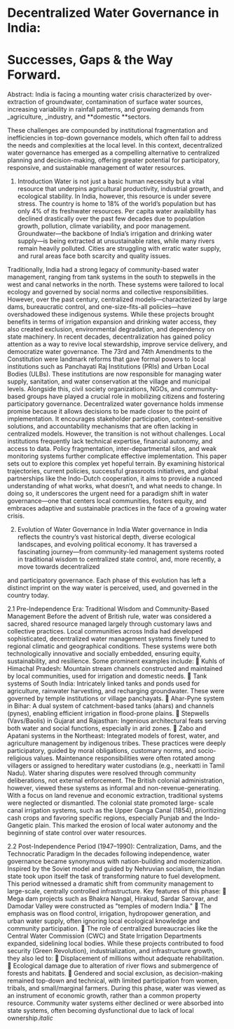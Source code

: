 # Decentralized Water Governance in India:
# Successes, Gaps &amp; the Way Forward.

Abstract: India is facing a mounting water crisis characterized by over-extraction of
groundwater, contamination of surface water sources, increasing variability in rainfall
patterns, and growing demands from _agriculture, _industry, and **domestic **sectors.

These challenges are compounded by institutional fragmentation and inefficiencies
in top-down governance models, which often fail to address the needs and
complexities at the local level. In this context, decentralized water governance has
emerged as a compelling alternative to centralized planning and decision-making,
offering greater potential for participatory, responsive, and sustainable management
of water resources.

1. Introduction
Water is not just a basic human necessity but a vital resource that underpins
agricultural productivity, industrial growth, and ecological stability. In India, however,
this resource is under severe stress. The country is home to 18% of the world’s
population but has only 4% of its freshwater resources. Per capita water availability
has declined drastically over the past few decades due to population growth,
pollution, climate variability, and poor management. Groundwater—the backbone of
India’s irrigation and drinking water supply—is being extracted at unsustainable
rates, while many rivers remain heavily polluted. Cities are struggling with erratic
water supply, and rural areas face both scarcity and quality issues.

Traditionally, India had a strong legacy of community-based water management,
ranging from tank systems in the south to stepwells in the west and canal networks
in the north. These systems were tailored to local ecology and governed by social
norms and collective responsibilities. However, over the past century, centralized
models—characterized by large dams, bureaucratic control, and one-size-fits-all
policies—have overshadowed these indigenous systems. While these projects
brought benefits in terms of irrigation expansion and drinking water access, they also
created exclusion, environmental degradation, and dependency on state machinery.
In recent decades, decentralization has gained policy attention as a way to revive
local stewardship, improve service delivery, and democratize water governance. The
73rd and 74th Amendments to the Constitution were landmark reforms that gave
formal powers to local institutions such as Panchayati Raj Institutions (PRIs) and
Urban Local Bodies (ULBs). These institutions are now responsible for managing
water supply, sanitation, and water conservation at the village and municipal levels.
Alongside this, civil society organizations, NGOs, and community-based groups have
played a crucial role in mobilizing citizens and fostering participatory governance.
Decentralized water governance holds immense promise because it allows decisions
to be made closer to the point of implementation. It encourages stakeholder
participation, context-sensitive solutions, and accountability mechanisms that are
often lacking in centralized models. However, the transition is not without challenges.
Local institutions frequently lack technical expertise, financial autonomy, and access
to data. Policy fragmentation, inter-departmental silos, and weak monitoring systems
further complicate effective implementation.
This paper sets out to explore this complex yet hopeful terrain. By examining
historical trajectories, current policies, successful grassroots initiatives, and global
partnerships like the Indo-Dutch cooperation, it aims to provide a nuanced
understanding of what works, what doesn’t, and what needs to change. In doing so,
it underscores the urgent need for a paradigm shift in water governance—one that
centers local communities, fosters equity, and embraces adaptive and sustainable
practices in the face of a growing water crisis.

2. Evolution of Water Governance in India
Water governance in India reflects the country’s vast historical depth, diverse
ecological landscapes, and evolving political economy. It has traversed a fascinating
journey—from community-led management systems rooted in traditional wisdom
to centralized state control, and, more recently, a move towards decentralized

and participatory governance. Each phase of this evolution has left a distinct
imprint on the way water is perceived, used, and governed in the country today.

2.1 Pre-Independence Era: Traditional Wisdom and Community-Based
Management
Before the advent of British rule, water was considered a sacred, shared resource
managed largely through customary laws and collective practices. Local
communities across India had developed sophisticated, decentralized water
management systems finely tuned to regional climatic and geographical conditions.
These systems were both technologically innovative and socially embedded,
ensuring equity, sustainability, and resilience.
Some prominent examples include:
 Kuhls of Himachal Pradesh: Mountain stream channels constructed and
maintained by local communities, used for irrigation and domestic needs.
 Tank systems of South India: Intricately linked tanks and ponds used for
agriculture, rainwater harvesting, and recharging groundwater. These were
governed by temple institutions or village panchayats.
 Ahar-Pyne system in Bihar: A dual system of catchment-based tanks
(ahars) and channels (pynes), enabling efficient irrigation in flood-prone
plains.
 Stepwells (Vavs/Baolis) in Gujarat and Rajasthan: Ingenious architectural
feats serving both water and social functions, especially in arid zones.
 Zabo and Apatani systems in the Northeast: Integrated models of forest,
water, and agriculture management by indigenous tribes.
These practices were deeply participatory, guided by moral obligations,
customary norms, and socio-religious values. Maintenance responsibilities were
often rotated among villagers or assigned to hereditary water custodians (e.g.,
neerkatti in Tamil Nadu). Water sharing disputes were resolved through community
deliberations, not external enforcement.
The British colonial administration, however, viewed these systems as informal and
non-revenue-generating. With a focus on land revenue and economic extraction,
traditional systems were neglected or dismantled. The colonial state promoted large-
scale canal irrigation systems, such as the Upper Ganga Canal (1854), prioritizing
cash crops and favoring specific regions, especially Punjab and the Indo-Gangetic
plain. This marked the erosion of local water autonomy and the beginning of state
control over water resources.

2.2 Post-Independence Period (1947–1990): Centralization, Dams, and the
Technocratic Paradigm
In the decades following independence, water governance became synonymous with
nation-building and modernization. Inspired by the Soviet model and guided by
Nehruvian socialism, the Indian state took upon itself the task of transforming
nature to fuel development. This period witnessed a dramatic shift from
community management to large-scale, centrally controlled infrastructure.
Key features of this phase:
 Mega dam projects such as Bhakra Nangal, Hirakud, Sardar Sarovar, and
Damodar Valley were constructed as &quot;temples of modern India.&quot;
 The emphasis was on flood control, irrigation, hydropower generation,
and urban water supply, often ignoring local ecological knowledge and
community participation.
 The role of centralized bureaucracies like the Central Water Commission
(CWC) and State Irrigation Departments expanded, sidelining local bodies.
While these projects contributed to food security (Green Revolution),
industrialization, and infrastructure growth, they also led to:
 Displacement of millions without adequate rehabilitation.
 Ecological damage due to alteration of river flows and submergence of
forests and habitats.
 Gendered and social exclusion, as decision-making remained top-down
and technical, with limited participation from women, tribals, and
small/marginal farmers.
During this phase, water was viewed as an instrument of economic growth, rather
than a common property resource. Community water systems either declined or
were absorbed into state systems, often becoming dysfunctional due to lack of local
ownership._italic_
